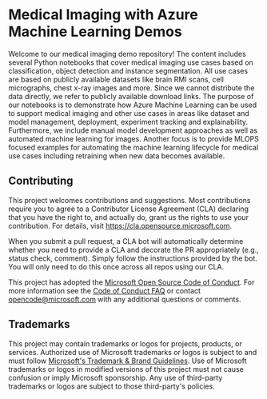 # Medical Imaging with Azure Machine Learning Demos 

Welcome to our medical imaging demo repository! The content includes several Python notebooks that cover medical imaging use cases based on classification, object detection and instance segmentation.
All use cases are based on publicly available datasets like brain RMI scans, cell micrographs, chest x-ray images and more. Since we cannot distribute the data directly, we refer to publicly available download links.
The purpose of our notebooks is to demonstrate how Azure Machine Learning can be used to support medical imaging and other use cases in areas like dataset and model management, deployment, experiment tracking and explainability. Furthermore, we include manual model development approaches as well as automated machine learning for images. Another focus is to provide MLOPS focused examples for automating the machine learning lifecycle for medical use cases including retraining when new data becomes available.

## Contributing

This project welcomes contributions and suggestions.  Most contributions require you to agree to a
Contributor License Agreement (CLA) declaring that you have the right to, and actually do, grant us
the rights to use your contribution. For details, visit https://cla.opensource.microsoft.com.

When you submit a pull request, a CLA bot will automatically determine whether you need to provide
a CLA and decorate the PR appropriately (e.g., status check, comment). Simply follow the instructions
provided by the bot. You will only need to do this once across all repos using our CLA.

This project has adopted the [Microsoft Open Source Code of Conduct](https://opensource.microsoft.com/codeofconduct/).
For more information see the [Code of Conduct FAQ](https://opensource.microsoft.com/codeofconduct/faq/) or
contact [opencode@microsoft.com](mailto:opencode@microsoft.com) with any additional questions or comments.

## Trademarks

This project may contain trademarks or logos for projects, products, or services. Authorized use of Microsoft 
trademarks or logos is subject to and must follow 
[Microsoft's Trademark & Brand Guidelines](https://www.microsoft.com/en-us/legal/intellectualproperty/trademarks/usage/general).
Use of Microsoft trademarks or logos in modified versions of this project must not cause confusion or imply Microsoft sponsorship.
Any use of third-party trademarks or logos are subject to those third-party's policies.
